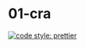 # 01-cra

[![code style: prettier](https://img.shields.io/badge/code_style-prettier-ff69b4.svg?style=flat-square)](https://github.com/prettier/prettier)
